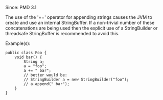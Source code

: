 Since: PMD 3.1

The use of the '+=' operator for appending strings causes the JVM to create and use an internal StringBuffer.
If a non-trivial number of these concatenations are being used then the explicit use of a StringBuilder or
threadsafe StringBuffer is recommended to avoid this.

Example(s):
```
public class Foo {
    void bar() {
        String a;
        a = "foo";
        a += " bar";
        // better would be:
        // StringBuilder a = new StringBuilder("foo");
        // a.append(" bar");
    }
}
```
